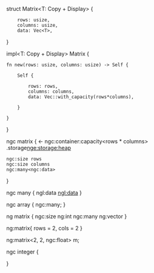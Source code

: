 struct Matrix<T: Copy + Display> {

        rows: usize,
        columns: usize,
        data: Vec<T>,
}

impl<T: Copy + Display> Matrix<T> {

    fn new(rows: usize, columns: usize) -> Self {

        Self {

            rows: rows,
            columns: columns,
            data: Vec::with_capacity(rows*columns),

        }

    }
}

ngc matrix
{
    <- ngc:container:capacity<rows * columns>
    .storage<nge:storage:heap>

    ngc:size rows
    ngc:size columns 
    ngc:many<ngc:data> 
}

ngc many
{
    ngl:data <data>
    <ngl:data>
}

ngc array
{
    ngc:many<int>;
}

ng matrix
{
    ngc:size ng:int
    ngc:many ng:vector
}

ng:matrix{ rows = 2, cols = 2 }

ng:matrix<2, 2, ngc:float> m;

ngc integer
{
    
}